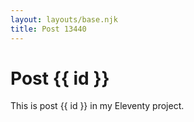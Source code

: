 ```yaml
---
layout: layouts/base.njk
title: Post 13440
---
```


# Post {{ id }}

This is post {{ id }} in my Eleventy project.
